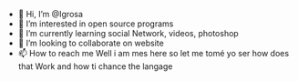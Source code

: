 - 👋 Hi, I’m @Igrosa
- 👀 I’m interested in open source programs
- 🌱 I’m currently learning social Network, videos, photoshop
- 💞️ I’m looking to collaborate on website
- 📫 How to reach me Well i am mes here so let me tomé yo ser how does that Work and how ti chance the langage

<!---
Igrosa/Igrosa is a ✨ special ✨ repository because its `README.md` (this file) appears on your GitHub profile.
You can click the Preview link to take a look at your changes.
--->
